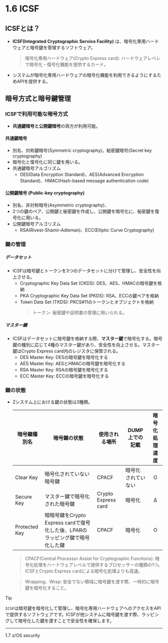 # 1.6 ICSF
## ICSFとは？
- **ICSF(Integrated Cryptographic Service Facility)** は、暗号化専用ハードウェアと暗号鍵を管理するソフトウェア。
  > 暗号化専用ハードウェア(Crypto Express card): ハードウェアレベレで暗号化・復号化機能を提供するカード。
- システムが暗号化専用ハードウェアの暗号化機能を利用できるようにするためAPIを提供する。

## 暗号方式と暗号鍵管理
### ICSFで利用可能な暗号方式
- **共通鍵暗号と公開鍵暗号**の両方が利用可能。
#### 共通鍵暗号
- 別名、対称鍵暗号(Symmetric cryptography)。秘密鍵暗号(Secret key cryptography)
- 暗号化と復号化に同じ鍵を用いる。
- 共通鍵暗号アルゴリズム
  - DES(Data Encryption Standard)、AES(Advanced Encryption Standard)、HMAC(Hash-based message authentication code)
#### 公開鍵暗号 (Public-key cryptography)
- 別名、非対称暗号(Asymmetric cryptography)、
- 2つの鍵のペア、公開鍵と秘密鍵を作成し、公開鍵を暗号化に、秘密鍵を復号化に用いる。
- 公開鍵暗号アルゴリズム
  - RSA(Rivest-Shamir-Adleman)、ECC(Elliptic Curve Cryptography)
### 鍵の管理
##### データセット
- ICSFは暗号鍵とトークンを3つのデータセットに分けて管理し、安全性を向上させる。
  - Cryptographic Key Data Set (CKDS): DES、AES、HMACの暗号鍵を格納
  - PKA Cryptographic Key Data Set (PKDS): RSA、ECCの鍵ペアを格納
  - Token Data Set (TKDS): PKCS#11のトークンとオブジェクトを格納
    > トークン: 秘密鍵や証明書の管理に用いられる。
##### マスター鍵
- ICSFはデータセットに暗号鍵を格納する際、**マスター鍵**で暗号化する。暗号鍵の種別に応じて4種のマスター鍵があり、安全性を向上させる。マスター鍵はCrypto Express card内のレジスタに保管される。
  - DES Master Key: DESの暗号鍵を暗号化する
  - AES Master Key: AESとHMACの暗号鍵を暗号化する
  - RSA Master Key: RSAの暗号鍵を暗号化する
  - ECC Master Key: ECCの暗号鍵を暗号化する
### 鍵の状態
- Zシステム上における鍵の状態は3種類。

  | 暗号鍵種別名 | 暗号鍵の状態 | 使用される場所 | DUMP上での記載 | 暗号化処理速度 |
  | --- | --- | --- | --- | :---: |
  | Clear Key | 暗号化されていない暗号鍵 | CPACF | 暗号化されていない | O |
  | Secure Key | マスター鍵で暗号化された暗号鍵 | Crypto Express card | 暗号化 | Δ |
  | Protected Key | 暗暗号鍵をCrypto Express cardで復号化した後、LPARのラッピング鍵で暗号化した鍵 | CPACF | 暗号化 | O |
  > CPACF(Central Processor Assist for Cryptographic Functions): 暗号化処理をハードウェアレベルで提供するプロセッサーの種類の1つ。ICSFとCrypto Express cardによる暗号化処理よりも高速。
  
  > Wrapping、Wrap: 安全でない領域に暗号鍵を渡す際、一時的に暗号鍵を暗号化すること。
>[!TIP]
>`ICSF`は暗号鍵を暗号化して管理し、暗号化専用ハードウェアへのアクセスをAPIで提供するソフトウェアです。ICSFが他システムに暗号鍵を渡す際、ラッピングして暗号化した鍵を渡すことで安全性を確保します。
------
1.7 z/OS security
